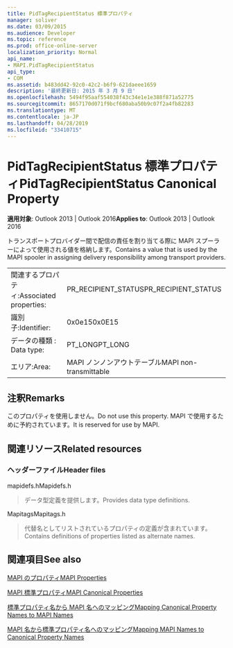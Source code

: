 ```yaml
---
title: PidTagRecipientStatus 標準プロパティ
manager: soliver
ms.date: 03/09/2015
ms.audience: Developer
ms.topic: reference
ms.prod: office-online-server
localization_priority: Normal
api_name:
- MAPI.PidTagRecipientStatus
api_type:
- COM
ms.assetid: b483dd42-92c0-42c2-b6f9-621daeee1659
description: '最終更新日: 2015 年 3 月 9 日'
ms.openlocfilehash: 5494f95aaf554038f43c34e1e1e388f871a52775
ms.sourcegitcommit: 8657170d071f9bcf680aba50b9c07f2a4fb82283
ms.translationtype: MT
ms.contentlocale: ja-JP
ms.lasthandoff: 04/28/2019
ms.locfileid: "33410715"
---
```

# <a name="pidtagrecipientstatus-canonical-property"></a><span data-ttu-id="15da6-103">PidTagRecipientStatus 標準プロパティ</span><span class="sxs-lookup"><span data-stu-id="15da6-103">PidTagRecipientStatus Canonical Property</span></span>

  
  
<span data-ttu-id="15da6-104">**適用対象**: Outlook 2013 | Outlook 2016</span><span class="sxs-lookup"><span data-stu-id="15da6-104">**Applies to**: Outlook 2013 | Outlook 2016</span></span> 
  
<span data-ttu-id="15da6-105">トランスポートプロバイダー間で配信の責任を割り当てる際に MAPI スプーラーによって使用される値を格納します。</span><span class="sxs-lookup"><span data-stu-id="15da6-105">Contains a value that is used by the MAPI spooler in assigning delivery responsibility among transport providers.</span></span>
  
|||
|:-----|:-----|
|<span data-ttu-id="15da6-106">関連するプロパティ:</span><span class="sxs-lookup"><span data-stu-id="15da6-106">Associated properties:</span></span>  <br/> |<span data-ttu-id="15da6-107">PR_RECIPIENT_STATUS</span><span class="sxs-lookup"><span data-stu-id="15da6-107">PR_RECIPIENT_STATUS</span></span>  <br/> |
|<span data-ttu-id="15da6-108">識別子:</span><span class="sxs-lookup"><span data-stu-id="15da6-108">Identifier:</span></span>  <br/> |<span data-ttu-id="15da6-109">0x0e15</span><span class="sxs-lookup"><span data-stu-id="15da6-109">0x0E15</span></span>  <br/> |
|<span data-ttu-id="15da6-110">データの種類 : </span><span class="sxs-lookup"><span data-stu-id="15da6-110">Data type:</span></span>  <br/> |<span data-ttu-id="15da6-111">PT_LONG</span><span class="sxs-lookup"><span data-stu-id="15da6-111">PT_LONG</span></span>  <br/> |
|<span data-ttu-id="15da6-112">エリア:</span><span class="sxs-lookup"><span data-stu-id="15da6-112">Area:</span></span>  <br/> |<span data-ttu-id="15da6-113">MAPI ノンノンアウトテーブル</span><span class="sxs-lookup"><span data-stu-id="15da6-113">MAPI non-transmittable</span></span>  <br/> |
   
## <a name="remarks"></a><span data-ttu-id="15da6-114">注釈</span><span class="sxs-lookup"><span data-stu-id="15da6-114">Remarks</span></span>

<span data-ttu-id="15da6-115">このプロパティを使用しません。</span><span class="sxs-lookup"><span data-stu-id="15da6-115">Do not use this property.</span></span> <span data-ttu-id="15da6-116">MAPI で使用するために予約されています。</span><span class="sxs-lookup"><span data-stu-id="15da6-116">It is reserved for use by MAPI.</span></span>
  
## <a name="related-resources"></a><span data-ttu-id="15da6-117">関連リソース</span><span class="sxs-lookup"><span data-stu-id="15da6-117">Related resources</span></span>

### <a name="header-files"></a><span data-ttu-id="15da6-118">ヘッダーファイル</span><span class="sxs-lookup"><span data-stu-id="15da6-118">Header files</span></span>

<span data-ttu-id="15da6-119">mapidefs.h</span><span class="sxs-lookup"><span data-stu-id="15da6-119">Mapidefs.h</span></span>
  
> <span data-ttu-id="15da6-120">データ型定義を提供します。</span><span class="sxs-lookup"><span data-stu-id="15da6-120">Provides data type definitions.</span></span>
    
<span data-ttu-id="15da6-121">Mapitags</span><span class="sxs-lookup"><span data-stu-id="15da6-121">Mapitags.h</span></span>
  
> <span data-ttu-id="15da6-122">代替名としてリストされているプロパティの定義が含まれています。</span><span class="sxs-lookup"><span data-stu-id="15da6-122">Contains definitions of properties listed as alternate names.</span></span>
    
## <a name="see-also"></a><span data-ttu-id="15da6-123">関連項目</span><span class="sxs-lookup"><span data-stu-id="15da6-123">See also</span></span>



[<span data-ttu-id="15da6-124">MAPI のプロパティ</span><span class="sxs-lookup"><span data-stu-id="15da6-124">MAPI Properties</span></span>](mapi-properties.md)
  
[<span data-ttu-id="15da6-125">MAPI 標準プロパティ</span><span class="sxs-lookup"><span data-stu-id="15da6-125">MAPI Canonical Properties</span></span>](mapi-canonical-properties.md)
  
[<span data-ttu-id="15da6-126">標準プロパティ名から MAPI 名へのマッピング</span><span class="sxs-lookup"><span data-stu-id="15da6-126">Mapping Canonical Property Names to MAPI Names</span></span>](mapping-canonical-property-names-to-mapi-names.md)
  
[<span data-ttu-id="15da6-127">MAPI 名から標準プロパティ名へのマッピング</span><span class="sxs-lookup"><span data-stu-id="15da6-127">Mapping MAPI Names to Canonical Property Names</span></span>](mapping-mapi-names-to-canonical-property-names.md)

